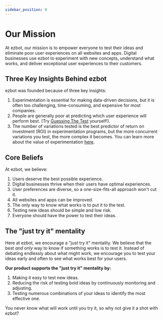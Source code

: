 ```yaml
---
sidebar_position: 0
---
```


# Our Mission

At ezbot, our mission is to empower everyone to test their ideas and eliminate poor user experiences on all websites and apps. Digital businesses use ezbot to experiment with new concepts, understand what works, and deliver exceptional user experiences to their customers.

## Three Key Insights Behind ezbot

ezbot was founded because of three key insights:

1. Experimentation is essential for making data-driven decisions, but it is often too challenging, time-consuming, and expensive for most companies.
2. People are generally poor at predicting which user experience will perform best. (Try [Guessing The Test](https://guessthetest.com/archived-tests/) yourself!).
3. The number of variations tested is the best predictor of return on investment (ROI) in experimentation programs, but the more concurrent variations you test, the more complex it becomes. You can learn more about the value of experimentation [here](https://www.optimizely.com/the-evolution-of-experimentation/).

## Core Beliefs

At ezbot, we believe:

1. Users deserve the best possible experience.
2. Digital businesses thrive when their users have optimal experiences.
3. User preferences are diverse, so a one-size-fits-all approach won't cut it.
4. All websites and apps can be improved.
5. The only way to know what works is to put it to the test.
6. Testing new ideas should be simple and low risk.
7. Everyone should have the power to test their ideas.

## The "just try it" mentality

Here at ezbot, we encourage a "just try it" mentality. We believe that the best _and only_ way to know if something works is to test it. Instead of debating endlessly about what might work, we encourage you to test your ideas early and often to see what works best for your users.

**Our product supports the "just try it" mentality by:**

1. Making it easy to test new ideas.
2. Reducing the risk of testing bold ideas by continuously monitoring and adjusting.
3. Testing numerous combinations of your ideas to identify the most effective one.

You never know what will work until you try it, so why not give it a shot with ezbot?
